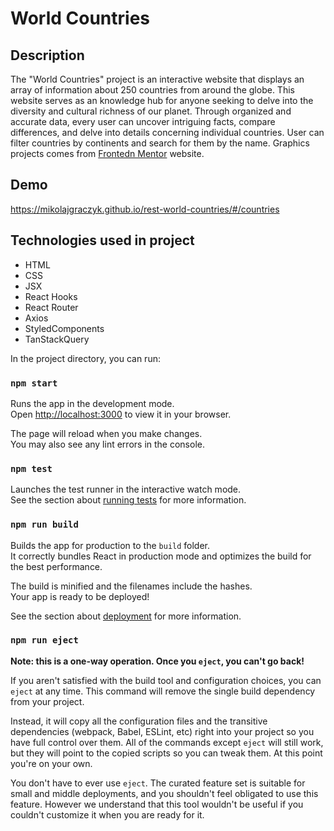 # World Countries

## Description
The "World Countries" project is an interactive website that displays an array of information about 250 countries from around the globe. This website serves as an knowledge hub for anyone seeking to delve into the diversity and cultural richness of our planet. Through organized and accurate data, every user can uncover intriguing facts, compare differences, and delve into details concerning individual countries. User can filter countries by continents and search for them by the name. Graphics projects comes from [Frontedn Mentor](https://www.frontendmentor.io/challenges) website.

## Demo
https://mikolajgraczyk.github.io/rest-world-countries/#/countries

## Technologies used in project
- HTML
- CSS
- JSX
- React Hooks
- React Router
- Axios
- StyledComponents
- TanStackQuery

In the project directory, you can run:

### `npm start`

Runs the app in the development mode.\
Open [http://localhost:3000](http://localhost:3000) to view it in your browser.

The page will reload when you make changes.\
You may also see any lint errors in the console.

### `npm test`

Launches the test runner in the interactive watch mode.\
See the section about [running tests](https://facebook.github.io/create-react-app/docs/running-tests) for more information.

### `npm run build`

Builds the app for production to the `build` folder.\
It correctly bundles React in production mode and optimizes the build for the best performance.

The build is minified and the filenames include the hashes.\
Your app is ready to be deployed!

See the section about [deployment](https://facebook.github.io/create-react-app/docs/deployment) for more information.

### `npm run eject`

**Note: this is a one-way operation. Once you `eject`, you can't go back!**

If you aren't satisfied with the build tool and configuration choices, you can `eject` at any time. This command will remove the single build dependency from your project.

Instead, it will copy all the configuration files and the transitive dependencies (webpack, Babel, ESLint, etc) right into your project so you have full control over them. All of the commands except `eject` will still work, but they will point to the copied scripts so you can tweak them. At this point you're on your own.

You don't have to ever use `eject`. The curated feature set is suitable for small and middle deployments, and you shouldn't feel obligated to use this feature. However we understand that this tool wouldn't be useful if you couldn't customize it when you are ready for it.
